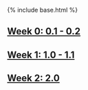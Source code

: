 {% include base.html %}
## [Week 0: 0.1 - 0.2](https://xiaoa0.github.io/Data-Structures/notes/week0)
## [Week 1: 1.0 - 1.1](https://xiaoa0.github.io/Data-Structures/notes/week1)
## [Week 2: 2.0](https://xiaoa0.githubio/Data-Structures/notes/week2)
